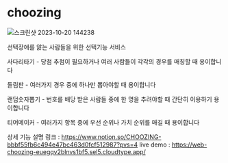# choozing

![스크린샷 2023-10-20 144238](https://github.com/thbrthbr/choozing/assets/76714440/64302a25-0685-45fb-818c-8cce18da8515)

선택장애를 앓는 사람들을 위한 선택기능 서비스

사다리타기 - 당첨 추첨이 필요하거나 여러 사람들이 각각의 경우를 매칭할 때 용이합니다

돌림판 - 여러가지 경우 중에 하나만 뽑아야할 때 용이합니다

랜덤숫자뽑기 - 번호를 배당 받은 사람들 중에 한 명을 추려야할 때 간단히 이용하기 용이합니다

티어메이커 - 여러가지 항목 중에 우선 순위나 가치 순위를 매길 때 용이합니다

상세 기능 설명 링크 : https://www.notion.so/CHOOZING-bbbf55fb6c494e47bc463d0fcf512987?pvs=4
live demo : https://web-choozing-euegqv2blnvs1bf5.sel5.cloudtype.app/
